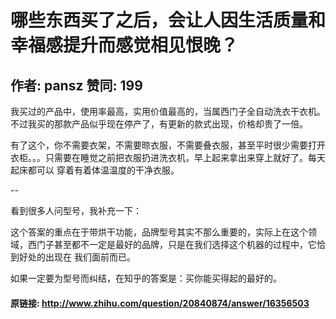# 哪些东西买了之后，会让人因生活质量和幸福感提升而感觉相见恨晚？
## 作者: pansz  赞同: 199
我买过的产品中，使用率最高，实用价值最高的，当属西门子全自动洗衣干衣机。不过我买的那款产品似乎现在停产了，有更新的款式出现，价格却贵了一倍。  
  
有了这个，你不需要衣架，不需要晾衣服，不需要叠衣服，甚至平时很少需要打开衣柜。。。只需要在睡觉之前把衣服扔进洗衣机，早上起来拿出来穿上就好了。每天起床都可以
穿着有着体温温度的干净衣服。  
  
\--  
  
看到很多人问型号，我补充一下：  
  
这个答案的重点在于带烘干功能，品牌型号其实不那么重要的，实际上在这个领域，西门子甚至都不一定是最好的品牌，只是在我们选择这个机器的过程中，它恰到好处的出现在
我们面前而已。  
  
如果一定要为型号而纠结，在知乎的答案是：买你能买得起的最好的。

#### 原链接: http://www.zhihu.com/question/20840874/answer/16356503